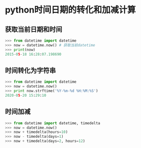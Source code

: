 # python时间日期的转化和加减计算

## 获取当前日期和时间
```python
>>> from datetime import datetime
>>> now = datetime.now() # 获取当前datetime
>>> print(now)
2015-05-18 16:28:07.198690
```

## 时间转化为字符串
```python
>>> from datetime import datetime
>>> now = datetime.now()
>>> print now.strftime('%Y-%m-%d %H:%M:%S')
2020-05-20 15:29:10
```

## 时间加减
```python
>>> from datetime import datetime, timedelta
>>> now = datetime.now()
>>> now + timedelta(hours=10)
>>> now - timedelta(days=1)
>>> now + timedelta(days=2, hours=12)
```